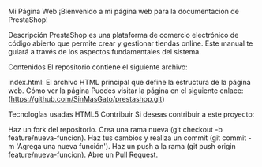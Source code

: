 Mi Página Web
¡Bienvenido a mi página web para la documentación de PrestaShop!

Descripción
PrestaShop es una plataforma de comercio electrónico de código abierto que permite crear y gestionar tiendas online. Este manual te guiará a través de los aspectos fundamentales del sistema.

Contenidos
El repositorio contiene el siguiente archivo:

index.html: El archivo HTML principal que define la estructura de la página web.
Cómo ver la página
Puedes visitar la página en el siguiente enlace: (https://github.com/SinMasGato/prestashop.git)

Tecnologías usadas
HTML5
Contribuir
Si deseas contribuir a este proyecto:

Haz un fork del repositorio.
Crea una rama nueva (git checkout -b feature/nueva-funcion).
Haz tus cambios y realiza un commit (git commit -m 'Agrega una nueva función').
Haz un push a la rama (git push origin feature/nueva-funcion).
Abre un Pull Request.
